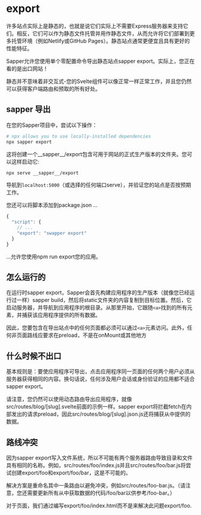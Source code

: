 # export

许多站点实际上是静态的，也就是说它们实际上不需要Express服务器来支持它们。相反，它们可以作为静态文件托管并用作静态文件，从而允许将它们部署到更多托管环境（例如Netlify或GitHub Pages）。静态站点通常更便宜且具有更好的性能特征。

Sapper允许您使用单个零配置命令导出静态站点sapper export。实际上，您正在看的是出口网站！

静态并不意味着非交互式-您的Svelte组件可以像正常一样正常工作，并且您仍然可以获得客户端路由和预取的所有好处。

## sapper 导出

在您的Sapper项目中，尝试以下操作：

```sh
# npx allows you to use locally-installed dependencies
npx sapper export
```

这将创建一个__sapper__/export包含可用于网站的正式生产版本的文件夹。您可以这样启动它:

```sh
npx serve __sapper__/export
```

导航到`localhost:5000`（或选择的任何端口serve），并验证您的站点是否按预期工作。

您还可以将脚本添加到package.json ...

```js
{
  "script": {
    // ...
    "export": "swapper export"
  }
}
```

...允许您使用npm run export您的应用。

## 怎么运行的

在运行时sapper export，Sapper会首先构建应用程序的生产版本（就像您已经运行过一样）sapper build，然后将static文件夹的内容复制到目标位置。然后，它启动服务器，并导航到应用程序的根目录。从那里开始，它跟随`<a>`找到的所有元素，并捕获该应用程序提供的所有数据。

因此，您要包含在导出站点中的任何页面都必须可以通过`<a>`元素访问。此外，任何非页面路线应要求在preload，不是在onMount或其他地方

## 什么时候不出口

基本规则是：要使应用程序可导出，点击应用程序同一页面的任何两个用户必须从服务器获得相同的内容。换句话说，任何涉及用户会话或身份验证的应用都不适合sapper export。

请注意，您仍然可以使用动态路由导出应用程序，就像src/routes/blog/[slug].svelte前面的示例一样。sapper export将拦截fetch在内部发出的请求preload，因此src/routes/blog/[slug].json.js还将捕获从中提供的数据。

## 路线冲突

因为sapper export写入文件系统，所以不可能有两个服务器路由导致目录和文件具有相同的名称。例如，src/routes/foo/index.js并且src/routes/foo/bar.js将尝试创建export/foo和export/foo/bar，这是不可能的。

解决方案是重命名其中一条路由以避免冲突，例如src/routes/foo-bar.js。（请注意，您还需要更新所有从中获取数据的代码/foo/bar以供参考/foo-bar。）

对于页面，我们通过编写export/foo/index.html而不是来解决此问题export/foo.
